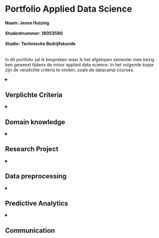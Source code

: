 # Portfolio Applied Data Science
<h4>Naam: Jesse Huizing <br><br>
Studentnummer: 18053580 <br><br>
Studie: Technische Bedrijfskunde <br><br></h4>

In dit portfolio zal ik bespreken waar ik het afgelopen semester mee bezig ben geweest tijdens de minor applied data science.
In het volgende kopje zijn de verplichte criteria te vinden, zoals de datacamp courses.
<details><summary><h2>Verplichte Criteria</h2></summary>
Om mee te beginnen zal heb ik ongeveer 90% Datacamp courses afgrond. Hieronder zijn de screenshots ervan te vinden:
  <img src="https://github.com/Hessels070/Applied_Data_Science_18053580/blob/main/Datacamp.png">

</details>
<details><summary><h2>Domain knowledge</h2></summary>
  <h4>Introduction to the subject fiels</h4>
  Bij deze minor was het de bedoeling om aan de slag te gaan met data-analyse, dit werd gedaan met behulp van de programmeertaal 'Python'. Python onderscheid zich, omdat de taal erg goed leesbaar is. De taal is geschikt voor een breed scala aan toepassingen, waaronder webontwikkeling, automatisering, data-analyse en machine learning. Dankzij de grote hoeveelheid beschikbare libraries, modules en frameworks, is het mogelijk om complexe taken uit te voeren zonder veel code te hoeven schrijven. Python wordt daarom ook vaak gebruikt in de academische wereld voor wetenschappelijk onderzoek en in de bedrijfsomgevingen, voor het analyseren van grote goeveelheden data. Kortom, python is enorm veelzijdig en kan op veel verschillende manieren worden toegepast.<br><br>
  Tijdens deze minor is python daarom ook gebruikt om onderzoek te doen, voor zowel het analyseren en aanbieden van vegetarische, als voor het oplossen van een container-stacking probleem. De mogelijkheden van python zijn enorm groot.<br>
  <h4>Termologie</h4>
  Machine learning: een subset van kunstmatige intelligentie waarbij systemen in staat zijn om van data te leren zonder expliciete programmering.<br>
  Supervised learning: een vorm van machine learning waarbij een model wordt getraind met behulp van gekoppelde input- en outputdata. Het doel is om een model te creëren dat nieuwe inputdata kan classificeren of voorspellen op basis van de input-output associaties van de trainingsdata.<br>
  Neurale netwerken: een specifiek type machine learning model dat bestaat uit een netwerk van neurale elementen, die in staat zijn om complexe relaties tussen input- en outputdata te leren<br>
  Overfitting: een situatie waarbij een model te goed is getraind op de trainingsdata, waardoor het niet meer in staat is om nieuwe data correct te classificeren of te voorspellen.<br>
  Underfitting (of onderschattend): een situatie waarbij een machine learning model niet voldoende is getraind op de gegevens en daardoor niet in staat is om een goede voorspelling te doen voor nieuwe data<br>
  Hyperparameters: instellingen van een machine learning model, zoals het aantal lagen of de grootte van de batch, die worden gekozen voordat het model wordt getraind.<br>
  Cross-validation: een methode om het prestatieniveau van een model te evalueren door het model op verschillende delen van de data te trainen en te testen.<br>
  Libraries: een verzameling van functies en methoden die kunnen worden gebruikt in een Python-programma, zoals NumPy, Pandas, en scikit-learn voor machine learning.<br>
  <h4>Literatuur</h4>
  Er zijn ook nog een aantal belangrijke bronnen die ik heb gebruikt tijdens deze minor, dat zijn de volgende:
  Desaraju, N. (2022, 8 8). Hands-On Introduction to Reinforcement Learning in Python. Opgehaald van Medium: https://towardsdatascience.com/hands-on-introduction-to-reinforcement-learning-in-python-da07f7aaca88<br>
  Gupta, A. (2019, 6 7). ML | Reinforcement Learning Algorithm : Python Implementation using Q-learning. Opgehaald van GeeksforGeeks: https://www.geeksforgeeks.org/ml-reinforcement-learning-algorithm-python-implementation-using-q-learning/?ref=rp<br>
  Ntriankos, V. (2022). Optimising the yard layout of Container Terminals. Delft: TU Delft.<br>
  Shih-Chan, T., Jaw-Shen, W., Shen-Long, K., & Flor Melina, P. (sd). Categorized stacking models for import containers in port container terminals. Maritime Economics &amp; Logistics.<br>
  Verma, R., Saikia, S., Khadilkar, H., Agarwal, P., Shroff, G., & Srinivasan, A. (2019, 5 8). A Reinforcement Learning Framework for Container Selection and Ship Load Sequencing in Ports. AAMAS '19: Proceedings of the 18th International Conference on Autonomous Agents and MultiAgent Systems, pp. 2250-2252.<br>
  
  
  
  </details>
<details><summary><h2>Research Project</h2></summary>

Waar ik onder andere veel tijd in heb gestoken, is het research project. Voornamelijk heb ik mijzelf bezig gehouden met het schrijven van de inleiding van beide projecten. Zowel het FoodBoost als het Container project. Daarnaast heb ik ook de hoofd- en deelvragen en de doelstelling geformuleerd voor deze projecten. Ik zal per project toelichten wat ik heb bijgedragen 

<details><Summary><h3>Foodboost</h3></summary>
In de eerste 6 weken waren wij als groep bezig gegaan met het foodboost project, het research paper is <a href='https://github.com/Hessels070/Applied_Data_Science_18053580/blob/main/Research%20paper%20FoodBoost.pdf'> hier </a>  
  te vinden. Ik merkte dat mijn groepsgenoten iets op mij voor liepen qua coderen had ik mijzelf voornamelijk bezig gehouden met het research paper. Ik had de hoofdvraag en de daarbij horende deelvragen geformuleerd voor dit project. Omdat ik mensen persoonlijk ken die een vegatarische levensstijl hebben wilde ik mij graag richten op deze doelgroep met dit project. Het was daarom ook belangrijk om alle behoeften van een vegetariër hierin mee te nemen, denk hierbij aan de vitamine B12 en proteïne's. Ook is het belangrijk dat dit dieet wekelijks kan variëren, niet dat een paar vegetarische gerechten het complete dieet vormen. Dit resulteerde in de volgende hoofd- en deelvragen:<br><br>
Hoofdvraag:<br><br>
* Hoe kunnen we voor 7 oktober 2022 vegetariërs een wekelijks variërend dieet aanbieden dat aan hun verschillende persoonlijke behoeften op het gebied van voedingswaarden en voorkeuren voldoet?<br>

Deelvragen:
* Welke behoeften heeft een vegetariër met betrekking tot het dieet?
* Hoe kan er een vegetarisch dieet aangeboden worden zodat deze voldoet aan alle verschillende persoonlijke caloriebehoeften binnen de groep vegetariërs.
* Hoe kan er een vegetarisch dieet worden aangeboden dat wekelijks varieert.
Daarnaast heb ik voor dit project ook de inleiding geschreven. In principe bestond het paper alleen maar uit deze onderdelen omdat we als groep al hadden besloten om ons te gaan richten op het container project
  
  <h4>Evaluation</h4>
  Terugkijkend op dit projecten, met de kennis van nu, merk ik dat we (als groep), maar vooral persoonlijk meer uit dit project hadden kunnen halen. Ik had op dat moment nog niet genoeg kennis over de code en kon mij hierdoor niet volledig inzetten voor het project, voornamlijk Charlie en Richal hadden het voortouw genomen bij het coderen. Als ik dit project nu had kunnen overdoen, dan had ik betere code hebben kunnen schrijven.
  
  <h4>Conclusions</h4>
  Omdat we dit project niet hebben afgerond is het helaas niet gelukt om een conclusie te schrijven en de hoofd-en deelvragen te beantwoorden. Nu ik terugkijk wil ik mijzelf graag nog een keer in dit project verdiepen om de hoofd-en deelvragen te beantwoorden.
  
  <h4>Planning</h4>
  Tijdens het project hebben we met een <a href='https://github.com/Hessels070/Applied_Data_Science_18053580/blob/main/SCRUM%20Foodboost.png'> scrum board </a> gewerkt.
</details>

<details><Summary><h3>Container</h3></summary>
Voor dit project heb ik ook de eerste opzet gegeven voor de hoofd- en deelvragen, deze zijn wel aangepast naar mate wij verder gingen in dit project. Daarnaast heb ik voor het research paper, dat wij uiteindelijk ingeleverd het volgende bijgedragen:
* Het schrijven van de inleiding, bestaande uit: een aanleiding, probleemstelling en doelstelling.
* Het literatuuronderzoek, bestaande uit: indeling terminal, processen containerterminal, reinforcement learning.
* De laatste checks uitvoeren en de opmaak verbeteren op het einde.
  
  <h4>Evaluation</h4>
  Toen ik begon aan dit project merkte ik pas hoe moeilijk Reinforcement learning daadwerkelijk was. Ik had niet meer de houvast aan de opdrachten van DataCamp. Ik kon hier in het begin erg moeilijk mee omgaan. Nu ik terugkijk had ik mijzelf graag meer ingelezen in het reinforcement learning aan het begin van het project. Als ik dit zou kunnen overdoen dan had ik dit ook zeker gedaan.
  Wel vond ik dit een enorm interessant project, vooral omdat het heeft laten zien hoe ontzettend breed python kan zijn.
  <h4>Conclusions</h4>
  De conclusies zijn terug te vinden in het research paper
  <h4>Planning</h4>
  Tijdens dit project hebben we ook weer gewerkt met een <a href='https://github.com/Hessels070/Applied_Data_Science_18053580/blob/main/Scrum%20container.png'> scrum board</a>
</details>
</details>

<details><summary><h2>Data preprocessing</h2></summary>
  Voor dit onderdeel heb ik zelf een dataset van kaggle gehaald, dat is <a href='https://www.kaggle.com/code/ahsan81/nyc-restaurant-food-order-delivery-detailed-eda'> deze </a> dataset. Dit heb ik gehaan omdat ik tijdens het foodboost project nog te weinig kennis had over python om deze taak op me te nemen en tijdens het containerproject had Akram de taak op zich genomen om dit uit te voeren. Het notebook, samen met comments, is <a href='https://github.com/Hessels070/Applied_Data_Science_18053580/blob/main/Phone_analysis%20(1).ipynb'>hier </a> te vinden.<br>
  Nu neem ik jullie mee in mijn data preprocessing:<br>
  Om mee te beginnen had ik de dataframe ingezien, vervogens heb ik het order id en customer id verwijderd van de dataset, aangezien ik hier geen verdere acties mee ging nemen.<br>
  Daarna controleerde ik of er bepaalde waarden misten in de dataset, dit was niet het geval, we waren sommige restaurantnamen verkeerd getypt, dit heb ik vervolgens aangepast. Dit heb ik ook gecontroleerd bij andere kolommen. Daarna heb ik alle kolommen met numerieke waarden ge-subset en deze vervolgens geplot om de data in de zien. Daarna heb ik gekeken naar de verdeling van de verschillende soorten keukens in de dataset.<br>
  Van deze keukens heb ik de twee meest voorkomende opnieuw ge-subset.
  
</details>
<details><summary><h2>Predictive Analytics</h2></summary>
  Voor dit onderdeel ben ik verder gegaan met de dataset van Kaggle, <a href='https://github.com/Hessels070/Applied_Data_Science_18053580/blob/main/Phone_analysis%20(1).ipynb'> dit </a> is de link naar mijn notebook.<br>
  Ik ging kijken of het mij zou lukken om een KNN classifier toe te passen om te voorspellen of een keuken amerikaans of japans kon zijn op basis van, de kosten, voorbereidingsduur en bezorgduur van een order. Na dit model gefit en getraind te hebben kwam, na al van tevoren verwacht te hebben, geen goede voorspelling hieruit. <br> Er kwam namelijk een score uit van 0,54%, het model kon dus met 54% zekerheid een voorspelling doen.<br><br>
  vervolgens ging ik aan de slag met het voorspellen een doordeweekse dag of een weekenddag. Hier is een knn classifier zeker geschikt voor, deze kan namelijk een voorspelling doen op basis van meerdere features in de dataset.<br>
  Eerst had ik een train_test_split uitgevoerd op mijn preprocessed data, hiermee kon ik mijn model valideren.
  Ik had eerst 6 neighbours ingesteld als basis, deze kon ik handmatig aanpassen. Uiteindelijk heb ik een graph gecodeerd waarin naar voren komt wat de optimale neighbours zijn voor het model
 ![image](https://user-images.githubusercontent.com/81196024/214803796-83597c6d-6be4-49ec-85e4-316b32f2b166.png)
Uit de tabel hierboven is te zien dat bij deze random state de optimale hoeveelheid neighbours 156 waren. Dit gaf een correcte voorspelling van %80 procent.<br>
  Daarna ben ik aan de slag gegaan met een cross validation model, hier kwam een score uit van gemiddeld 75,8%
 Vervolgens had ik een classificatierapprort gemaakt, hierin zijn de precision en recall terug te vinden.
                precision    recall  f1-score   support

     Weekday       0.86      0.27      0.41       110
     Weekend       0.77      0.98      0.86       270

    accuracy                           0.78       380
   macro avg       0.81      0.63      0.64       380
weighted avg       0.79      0.78      0.73       380
<br>
  het model kan voornamelijk goed een weekenddag voorspellen.
  </details>
<details><summary><h2>Communication</h2></summary>
Zelf ben ik een persoon die het niet erg vind om te presenteren, ik heb mijzelf ingezet voor meerdere interne presentaties en ook nog 2 externe presentaties.
Dit zijn de presentaties die ik heb gepresenteerd:<br>
  Extern <br>
  <a href='https://github.com/Hessels070/Applied_Data_Science_18053580/blob/main/Presentaties/Foodboost%20eindpresentatie.pptx'>Externe presentatie week 6 </a>
<br>
<a href='https://github.com/Hessels070/Applied_Data_Science_18053580/blob/main/Presentaties/Externe%20presentatie%20week%2014%20groep%204.pptx'>Externe presentatie week 14 </a><br><br>
Intern<br>
<a href='https://github.com/Hessels070/Applied_Data_Science_18053580/blob/main/Presentaties/Interne%20presentatie%20week%202%20groep%204.pptx'>Interne presentatie week 2</a><br>
<a href='https://github.com/Hessels070/Applied_Data_Science_18053580/blob/main/Presentaties/Interne%20presentatie%20week%204%20groep%204.pptx'>Interne presentatie week 4</a><br>
<a href='https://github.com/Hessels070/Applied_Data_Science_18053580/blob/main/Presentaties/Interne%20presentatie%20week%206%20groep%204.pptx'>Interne presentatie week 6</a><br>
<a href='https://github.com/Hessels070/Applied_Data_Science_18053580/blob/main/Presentaties/Interne%20presentatie%20week%206%20groep%204.pptx'>Interne presentatie week 8</a><br>
<a href='https://github.com/Hessels070/Applied_Data_Science_18053580/blob/main/Presentaties/Interne%20presentatie%20week%206%20groep%204.pptx'>Interne presentatie week 12</a><br>
</details><br>
